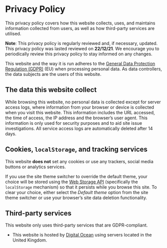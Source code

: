<!---
  # Copyright (C) 2022 Damien Dart, <damiendart@pobox.com>.
  # This file is distributed under the MIT licence. For more
  # information, please refer to the accompanying "LICENCE" file.

  description: "View the privacy policy for Damien Dart's personal site."
  twigTemplate: '.templates/base-markdown.html.twig'
--->

Privacy Policy
==============

This privacy policy covers how this website collects, uses, and
maintains information collected from users, as well as how third-party
services are utilised.

**Note**: This privacy policy is regularly reviewed and, if necessary,
updated. This privacy policy was lasted reviewed on **22/12/21**. We
encourage you to periodically review this privacy policy to stay
informed on any changes.

This website and the way it is run adheres to the [General Data
Protection Regulation (GDPR)][] (EU) when processing personal data. As
data controllers, the data subjects are the users of this website.

  [General Data Protection Regulation (GDPR)]: <https://ico.org.uk/for-organisations/guide-to-the-general-data-protection-regulation-gdpr/>


## The data this website collect

While browsing this website, no personal data is collected except for
server access logs, where information from your browser or device is
collected when you visit this website. This information includes the URL
accessed, the time of access, the IP address and the browser’s user
agent. This information is only used for security purposes and to aid
site issue investigations. All service access logs are automatically
deleted after 14 days.


## Cookies, `localStorage`, and tracking services

This website **does not** set any cookies or use any trackers, social
media buttons or analytics services.

If you use the site theme switcher to override the default theme, your
choice will be stored using the [Web Storage API][] (specifically the
`localStorage` mechanism) so that it persists while you browse this
site. To clear your choice, either select the *Default theme* option
from the site theme switcher or use your browser’s site data deletion
functionality.

  [Web Storage API]: <https://developer.mozilla.org/en-US/docs/Web/API/Web_Storage_API>


## Third-party services

This website only uses third-party services that are GDPR-compliant.

- This website is hosted by [Digital Ocean][] using servers located in
  the United Kingdom.

  [Digital Ocean]: <https://www.digitalocean.com/security/gdpr/>
